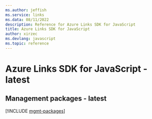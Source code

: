 ```yaml
---
ms.author: jeffish
ms.service: links
ms.data: 08/11/2022
description: Reference for Azure Links SDK for JavaScript
title: Azure Links SDK for JavaScript
author: xirzec
ms.devlang: javascript
ms.topic: reference
---
```

# Azure Links SDK for JavaScript - latest

## Management packages - latest
[!INCLUDE [mgmt-packages](links-mgmt-index.md)]